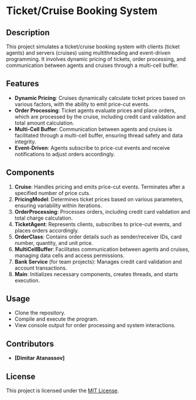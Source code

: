 # Ticket/Cruise Booking System

## Description
This project simulates a ticket/cruise booking system with clients (ticket agents) and servers (cruises) using multithreading and event-driven programming. It involves dynamic pricing of tickets, order processing, and communication between agents and cruises through a multi-cell buffer.

## Features
- **Dynamic Pricing**: Cruises dynamically calculate ticket prices based on various factors, with the ability to emit price-cut events.
- **Order Processing**: Ticket agents evaluate prices and place orders, which are processed by the cruise, including credit card validation and total amount calculation.
- **Multi-Cell Buffer**: Communication between agents and cruises is facilitated through a multi-cell buffer, ensuring thread safety and data integrity.
- **Event-Driven**: Agents subscribe to price-cut events and receive notifications to adjust orders accordingly.

## Components
1. **Cruise**: Handles pricing and emits price-cut events. Terminates after a specified number of price cuts.
2. **PricingModel**: Determines ticket prices based on various parameters, ensuring variability within iterations.
3. **OrderProcessing**: Processes orders, including credit card validation and total charge calculation.
4. **TicketAgent**: Represents clients, subscribes to price-cut events, and places orders accordingly.
5. **OrderClass**: Contains order details such as sender/receiver IDs, card number, quantity, and unit price.
6. **MultiCellBuffer**: Facilitates communication between agents and cruises, managing data cells and access permissions.
7. **Bank Service** (for team projects): Manages credit card validation and account transactions.
8. **Main**: Initializes necessary components, creates threads, and starts execution.

## Usage
- Clone the repository.
- Compile and execute the program.
- View console output for order processing and system interactions.

## Contributors
- **[Dimitar Atanassov]**

## License
This project is licensed under the [MIT License](LICENSE).
